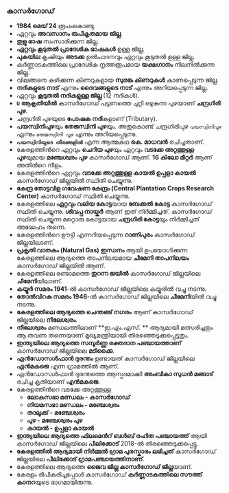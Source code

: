 ### കാസർഗോഡ്
 - **1984 മെയ് 24** രൂപംകൊണ്ടു.
 - ഏറ്റവും **അവസാനം രുപീകൃതമായ ജില്ല**.
 - **തുളു ഭാഷ** സംസാരിക്കുന്ന ജില്ല.
 - **ഏറ്റവും കൂടുതല്‍ പ്രാദേശിക ഭാഷകള്‍** ഉള്ള ജില്ല.
 - **പുകയില** കൃഷിയും **അടക്ക** ഉല്‍പാദനവും ഏറ്റവും കൂടുതല്‍ ഉള്ള ജില്ല.
 - കര്‍ണ്ണാടകത്തിലെ പ്രാദേശിക നൃത്തരൂപമായ **യക്ഷഗാനം** നിലനില്‍ക്കുന്ന ജില്ല.
 - വിലങ്ങനെ കുഴിക്കുന്ന കിണറുകളായ **സുരങ്ക കിണറുകള്‍** കാണപ്പെടുന്ന ജില്ല.
 - **നദികളുടെ നാട്** എന്നും **ദൈവങ്ങളുടെ നാട്** എന്നും അറിയപ്പെടുന്ന ജില്ല.
 - ഏറ്റവും **കൂടുതല്‍ നദികളുള്ള ജില്ല** (12 നദികള്‍).
 - **`U` ആകൃതിയില്‍** കാസര്‍ഗോഡ് പട്ടണത്തെ ചുറ്റി ഒഴുകുന്ന പുഴയാണ് **ചന്ദ്രഗിരി പുഴ**.
 - ചന്ദ്രഗിരി പുഴയുടെ **പോഷക നദി**കളാണ് (Tributary).
 - **പയസ്വിനിപുഴ**യും **തേജസ്വിനി പുഴ**യും. അതുകൊണ്ട് ചന്ദ്രഗിരിപുഴ `പയസ്വിനിപുഴ` എന്നും `തേജസ്വിനി പുഴ` എന്നും അറിയപ്പെടുന്നു.
 - **`പയസ്വിനിയുടെ തീരങ്ങളില്‍`** എന്ന ആത്മകഥ **കെ. മാധവന്‍** രചിച്ചതാണ്.
 - കേരളത്തിന്‍റെ ഏറ്റവും **ചെറിയ പുഴ**യും ഏറ്റവും **വടക്കേ അറ്റത്തുള്ള പുഴ**യുമായ **മഞ്ചേശ്വരം പുഴ** കാസര്‍ഗോഡ് ആണ്. **16 കിലോ മീറ്റര്‍** ആണ് അതിന്‍റെ നീളം.
 - കേരളത്തിന്‍റെ ഏറ്റവും **വടക്കേ അറ്റത്തുള്ള കായല്‍  ഉപ്പളാ കായല്‍** കാസര്‍ഗോഡ് ജില്ലയില്‍ സ്ഥിതി ചെയ്യുന്നു. 
 - **കേന്ദ്ര തോട്ടവിള ഗവേഷണ കേന്ദ്രം (Central Plantation Crops Research Center)** കാസര്‍ഗോഡ് സ്ഥിതി ചെയ്യുന്നു.
 - കേരളത്തിലെ **ഏറ്റവും വലിയ കോട്ട**യായ **ബേക്കല്‍ കോട്ട** കാസര്‍ഗോഡ് സ്ഥിതി ചെയ്യുന്നു. **ശിവപ്പ നായ്കര്‍** ആണ് ഇത് നിര്‍മ്മിച്ചത്. കാസര്‍ഗോഡ് സ്ഥിതി ചെയ്യുന്ന മറ്റൊരു കോട്ടയായ **ചന്ദ്രഗിരി കോട്ട**യും നിര്‍മ്മിച്ചത് അദ്ധേഹം തന്നെ.
 - കേരളത്തിന്‍റെ ഊട്ടി എന്നറിയപ്പെടുന്ന **റാണിപുരം** കാസര്‍ഗോഡ് ജില്ലയിലാണ്.
 - **പ്രകൃതി വാതകം (Natural Gas) ഇന്ധനം** ആയി ഉപയോഗിക്കുന്ന കേരളത്തിലെ ആദ്യത്തെ താപനിലയമായ **ചീമേനി താപനിലയം** കാസര്‍ഗോഡ് ജില്ലയില്‍ ആണ്.
 - കേരളത്തിലെ രണ്ടാമത്തെ **തുറന്ന ജയില്‍**  കാസര്‍ഗോഡ് ജില്ലയിലെ **ചീമേനി**യിലാണ്.
 - **കയ്യൂര്‍ സമരം 1941**-ല്‍ കാസര്‍ഗോഡ് ജില്ലയിലെ കയ്യൂരില്‍ വച്ചു നടന്നു.
 - **തോല്‍വിറകു സമരം 1946**-ല്‍ കാസര്‍ഗോഡ് ജില്ലയിലെ **ചീമേനി**യില്‍ വച്ചു നടന്നു.
 - **കേരളത്തിലെ ആദ്യത്തെ ചെന്തങ്ങ് നഗരം** ആണ് കാസര്‍ഗോഡ് ജില്ലയിലെ **നീലേശ്വരം**.
 - **നീലേശ്വരം** മണ്ഡലത്തിലാണ് **ഇ.എം.എസ്.  ** ആദ്യമായി മത്സരിച്ചതും ആ തവണ തന്നെയാണ് മുഖ്യമന്ത്രിയായി തിരഞ്ഞെടുക്കപ്പെട്ടതും.
 - **ഇന്ത്യയിലെ ആദ്യത്തെ സമ്പൂര്‍ണ്ണ രക്തദാന പഞ്ചായത്താണ്** കാസര്‍ഗോഡ് ജില്ലയിലെ **മടിക്കൈ**.
 - **എന്‍ഡോസള്‍ഫാന്‍ ദുരന്തം** ഉണ്ടായത് കാസര്‍ഗോഡ് ജില്ലയിലെ **എന്‍മകജെ** എന്ന ഗ്രാമത്തില്‍ ആണ്.
 - എന്‍ഡോസള്‍ഫാന്‍ ദുരന്തത്തെ ആസ്പദമാക്കി  **അംബികാ സുധന്‍ മങ്ങാട്** രചിച്ച കൃതിയാണ് **എന്‍മകജെ**.
 - കേരളത്തിന്‍റെ വടക്കേ അറ്റത്തുള്ള 
	 - **ലോകസഭാ മണ്ഡലം - കാസര്‍ഗോഡ്**
	 - **നിയമസഭാ മണ്ഡലം - മഞ്ചേശ്വരം**
	 - **താലൂക്ക് - മഞ്ചേശ്വരം**
	 - **പുഴ - മഞ്ചേശ്വരം പുഴ**
	 - **കായല്‍ - ഉപ്പളാ കായല്‍**
 - **ഇന്ത്യയിലെ ആദ്യത്തെ ഫിലമെന്‍റ് ബള്‍ബ് രഹിത പഞ്ചായത്ത്** ആയി കാസര്‍ഗോഡ് ജില്ലയിലെ **പീലിക്കോട്** 2018-ല്‍ തിരഞ്ഞെടുക്കപ്പെട്ടു.
 - **കേരളത്തില്‍ ആദ്യമായി നിര്‍മ്മല്‍ ഗ്രാമ പുരസ്കാരം ലഭിച്ചത്**  കാസര്‍ഗോഡ് ജില്ലയിലെ **പീലിക്കോട് ഗ്രാമപഞ്ചായത്തിനാണ്**. 
 - കേരളത്തിലെ ആദ്യത്തെ **ജൈവ ജില്ല കാസര്‍ഗോഡ് ജില്ല**യാണ്.
 - കേരളം രീപീകരിച്ചപ്പോള്‍ കാസര്‍ഗോഡ് **കര്‍ണ്ണാടകത്തിലെ സൗത്ത് കാനറ**യുടെ ഭാഗമായിരുന്നു.
